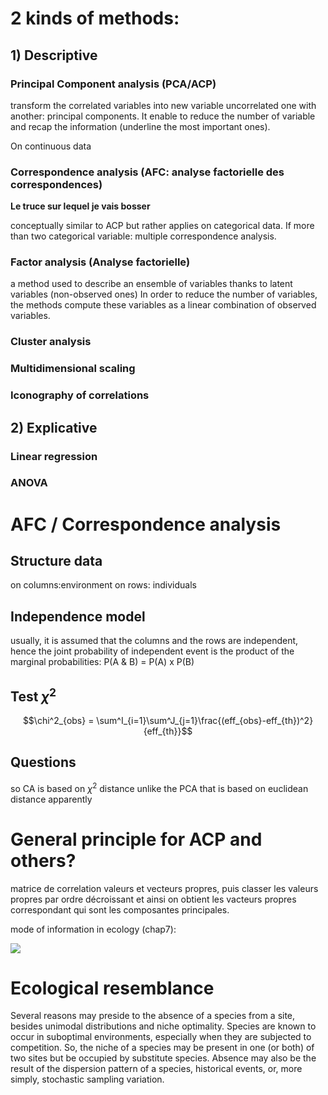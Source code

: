 # 2 kinds of methods:

## 1) Descriptive

### Principal Component analysis (PCA/ACP)

transform the correlated variables into new variable uncorrelated one with another: principal components. It enable to reduce the number of variable and recap the information (underline the most important ones).

On continuous data

### Correspondence analysis (AFC: analyse factorielle des correspondences)

**Le truce sur lequel je vais bosser**

conceptually similar to ACP but rather applies on categorical data. If more than two categorical variable: multiple correspondence analysis.


### Factor analysis (Analyse factorielle)

a method used to describe an ensemble of variables thanks to latent variables (non-observed ones) In order to reduce the number of variables, the methods compute these variables as a linear combination of observed variables.

### Cluster analysis



### Multidimensional scaling

### Iconography of correlations

## 2) Explicative

### Linear regression

### ANOVA


# AFC / Correspondence analysis

## Structure data

on columns:environment
on rows: individuals

## Independence model

usually, it is assumed that the columns and the rows are independent, hence the joint probability of independent event is the product of the marginal probabilities: P(A & B) = P(A) x P(B)

## Test $\chi^2$

$$\chi^2_{obs} = \sum^I_{i=1}\sum^J_{j=1}\frac{(eff_{obs}-eff_{th})^2}{eff_{th}}$$

## Questions

so CA is based on $\chi^2$ distance unlike the PCA that is based on euclidean distance apparently

# General principle for ACP and others?

matrice de correlation
valeurs et vecteurs propres, puis classer les valeurs propres par ordre décroissant et ainsi on obtient les vacteurs propres correspondant qui sont les composantes principales.

mode of information in ecology (chap7):

![](mode_of_information.png)

# Ecological resemblance

Several reasons may preside to the absence of a species from a site, besides
unimodal distributions and niche optimality. Species are known to occur in suboptimal environments, especially when they are subjected to competition. So, the niche of a species may be present in one (or both) of two sites but be occupied by substitute species. Absence may also be the result of the dispersion pattern of a species, historical events, or, more simply, stochastic sampling variation.